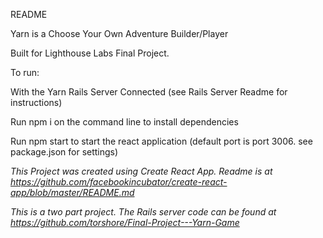 README

Yarn is a Choose Your Own Adventure Builder/Player

Built for Lighthouse Labs Final Project.

To run:

With the Yarn Rails Server Connected (see Rails Server Readme for instructions)

Run npm i on the command line to install dependencies

Run npm start to start the react application (default port is port 3006. see package.json for settings)

*This Project was created using Create React App. Readme is at
https://github.com/facebookincubator/create-react-app/blob/master/README.md*

*This is a two part project. The Rails server code can be found at
https://github.com/torshore/Final-Project---Yarn-Game*